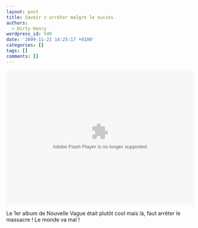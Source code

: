 ```yaml
---
layout: post
title: Savoir s'arrêter malgré le succès
authors:
  - Dirty Henry
wordpress_id: 549
date: '2009-11-21 14:25:17 +0100'
categories: []
tags: []
comments: []
---
```

<object width="500px" height="360px" ><param name="allowFullScreen" value="true"/><param name="wmode" value="transparent"/><param name="movie" value="http://mediaservices.myspace.com/services/media/embed.aspx/m=100705326,t=1,mt=video"/><embed src="http://mediaservices.myspace.com/services/media/embed.aspx/m=100705326,t=1,mt=video" width="500" height="360" allowFullScreen="true" type="application/x-shockwave-flash" wmode="transparent"></embed></object>

Le 1er album de Nouvelle Vague était plutôt cool mais là, faut arrêter le massacre ! Le monde va mal !
